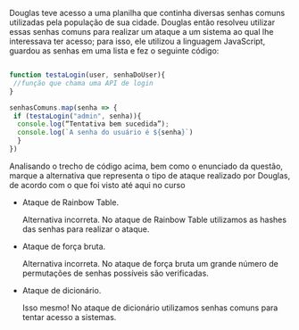 Douglas teve acesso a uma planilha que continha diversas senhas comuns utilizadas pela população de sua cidade. Douglas então resolveu utilizar essas senhas comuns para realizar um ataque a um sistema ao qual lhe interessava ter acesso; para isso, ele utilizou a linguagem JavaScript, guardou as senhas em uma lista e fez o seguinte código:

```js

function testaLogin(user, senhaDoUser){
 //função que chama uma API de login
}

senhasComuns.map(senha => {
 if (testaLogin("admin", senha)){
  console.log(“Tentativa bem sucedida”);
  console.log(`A senha do usuário é ${senha}`)
  }
})
```

Analisando o trecho de código acima, bem como o enunciado da questão, marque a alternativa que representa o tipo de ataque realizado por Douglas, de acordo com o que foi visto até aqui no curso

- Ataque de Rainbow Table.
    
    Alternativa incorreta. No ataque de Rainbow Table utilizamos as hashes das senhas para realizar o ataque.
    
- Ataque de força bruta.
    
    Alternativa incorreta. No ataque de força bruta um grande número de permutações de senhas possíveis são verificadas.
    
- Ataque de dicionário.
    
    Isso mesmo! No ataque de dicionário utilizamos senhas comuns para tentar acesso a sistemas.